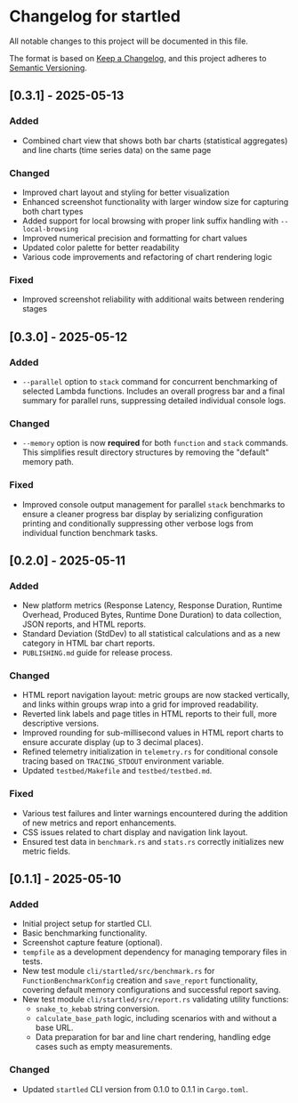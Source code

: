 # Changelog for startled

All notable changes to this project will be documented in this file.

The format is based on [Keep a Changelog](https://keepachangelog.com/en/1.0.0/),
and this project adheres to [Semantic Versioning](https://semver.org/spec/v2.0.0.html).

## [0.3.1] - 2025-05-13

### Added
- Combined chart view that shows both bar charts (statistical aggregates) and line charts (time series data) on the same page

### Changed
- Improved chart layout and styling for better visualization
- Enhanced screenshot functionality with larger window size for capturing both chart types
- Added support for local browsing with proper link suffix handling with `--local-browsing`
- Improved numerical precision and formatting for chart values
- Updated color palette for better readability
- Various code improvements and refactoring of chart rendering logic

### Fixed
- Improved screenshot reliability with additional waits between rendering stages

## [0.3.0] - 2025-05-12

### Added
- `--parallel` option to `stack` command for concurrent benchmarking of selected Lambda functions. Includes an overall progress bar and a final summary for parallel runs, suppressing detailed individual console logs.

### Changed
- `--memory` option is now **required** for both `function` and `stack` commands. This simplifies result directory structures by removing the "default" memory path.

### Fixed
- Improved console output management for parallel `stack` benchmarks to ensure a cleaner progress bar display by serializing configuration printing and conditionally suppressing other verbose logs from individual function benchmark tasks.

## [0.2.0] - 2025-05-11

### Added
- New platform metrics (Response Latency, Response Duration, Runtime Overhead, Produced Bytes, Runtime Done Duration) to data collection, JSON reports, and HTML reports.
- Standard Deviation (StdDev) to all statistical calculations and as a new category in HTML bar chart reports.
- `PUBLISHING.md` guide for release process.

### Changed
- HTML report navigation layout: metric groups are now stacked vertically, and links within groups wrap into a grid for improved readability.
- Reverted link labels and page titles in HTML reports to their full, more descriptive versions.
- Improved rounding for sub-millisecond values in HTML report charts to ensure accurate display (up to 3 decimal places).
- Refined telemetry initialization in `telemetry.rs` for conditional console tracing based on `TRACING_STDOUT` environment variable.
- Updated `testbed/Makefile` and `testbed/testbed.md`.

### Fixed
- Various test failures and linter warnings encountered during the addition of new metrics and report enhancements.
- CSS issues related to chart display and navigation link layout.
- Ensured test data in `benchmark.rs` and `stats.rs` correctly initializes new metric fields.

## [0.1.1] - 2025-05-10

### Added
- Initial project setup for startled CLI.
- Basic benchmarking functionality.
- Screenshot capture feature (optional).
- `tempfile` as a development dependency for managing temporary files in tests.
- New test module `cli/startled/src/benchmark.rs` for `FunctionBenchmarkConfig` creation and `save_report` functionality, covering default memory configurations and successful report saving.
- New test module `cli/startled/src/report.rs` validating utility functions:
    - `snake_to_kebab` string conversion.
    - `calculate_base_path` logic, including scenarios with and without a base URL.
    - Data preparation for bar and line chart rendering, handling edge cases such as empty measurements.

### Changed
- Updated `startled` CLI version from 0.1.0 to 0.1.1 in `Cargo.toml`.

